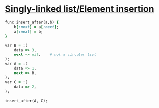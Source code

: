 [1]: http://rosettacode.org/wiki/Singly-linked_list/Element_insertion

# [Singly-linked list/Element insertion][1]

```ruby
func insert_after(a,b) {
    b[:next] = a[:next];
    a[:next] = b;
}
 
var B = :(
    data => 3,
    next => nil,    # not a circular list
);
var A = :(
    data => 1,
    next => B,
);
var C = :(
    data => 2,
);
 
insert_after(A, C);
```